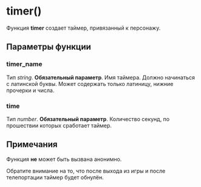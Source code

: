 # timer()
Функция **timer** создает таймер, привязанный к персонажу.

## Параметры функции
### timer_name
Тип *string*. **Обязательный параметр**. Имя таймера. Должно начинаться с латинской буквы. Может содержать только латиницу, нижние прочерки и числа.

### time
Тип *number*. **Обязательный параметр**. Количество секунд, по прошествии которых сработает таймер.

## Примечания
Функция **не** может быть вызвана анонимно.

Обратите внимание на то, что после выхода из игры и после телепортации таймер будет обнулён.
